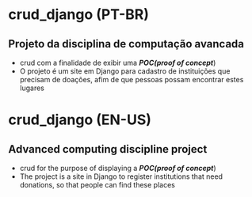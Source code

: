 # crud_django (PT-BR)
## Projeto da disciplina de computação avancada
  - crud com a finalidade de exibir uma ***POC(proof of concept***)
  - O projeto é um site em Django para cadastro de instituições que precisam de doações, afim de que pessoas possam encontrar estes lugares
 
# crud_django (EN-US)
## Advanced computing discipline project
   - crud for the purpose of displaying a ***POC(proof of concept***)
   - The project is a site in Django to register institutions that need donations, so that people can find these places
